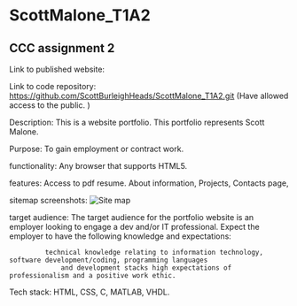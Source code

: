 # ScottMalone_T1A2
## CCC assignment 2 

Link to published website:

Link to code repository: https://github.com/ScottBurleighHeads/ScottMalone_T1A2.git (Have allowed access to the public. )

Description: This is a website portfolio. This portfolio represents Scott Malone. 

Purpose: To gain employment or contract work.

functionality: Any browser that supports HTML5.

features: Access to pdf resume. About information, Projects, Contacts page,

sitemap screenshots:
![Site map](C:\Users\scott\Desktop\GitUpload\Sitemap)

target audience: The target audience for the portfolio website is an employer looking to engage a dev and/or IT professional. 
                 Expect the employer to have the following knowledge and expectations:

             technical knowledge relating to information technology, software development/coding, programming languages 
                 and development stacks high expectations of professionalism and a positive work ethic.

Tech stack: HTML, CSS, C, MATLAB, VHDL.



